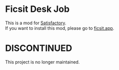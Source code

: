 # Ficsit Desk Job

This is a mod for [Satisfactory](https://www.satisfactorygame.com/).  
If you want to install this mod, please go to [ficsit.app](https://ficsit.app/mod/DmkTuDqMEqKAAB).


# DISCONTINUED
This project is no longer maintained.
